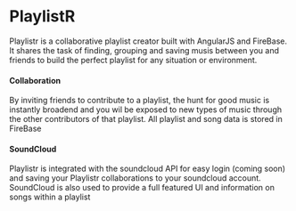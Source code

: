 # PlaylistR
Playlistr is a collaborative playlist creator built with AngularJS and FireBase. It shares the task of finding, grouping and saving musis between you and friends to build the perfect playlist for any situation or environment.

#### Collaboration
By inviting friends to contribute to a playlist, the hunt for good music is instantly broadend and you wil be exposed to new types of music through the other contributors of that playlist. All playlist and song data is stored in FireBase

#### SoundCloud
Playlistr is integrated with the soundcloud API for easy login (coming soon) and saving your Playlistr collaborations to your soundcloud account. SoundCloud is also used to provide a full featured UI and information on songs within a playlist
